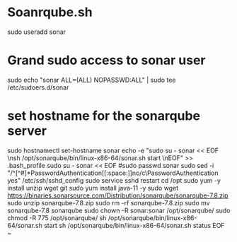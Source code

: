 # Soanrqube.sh
sudo useradd sonar
# Grand sudo access to sonar user
sudo echo "sonar ALL=(ALL) NOPASSWD:ALL" | sudo tee /etc/sudoers.d/sonar
# set hostname for the sonarqube server
sudo hostnamectl set-hostname sonar
echo -e "sudo su - sonar << EOF \nsh /opt/sonarqube/bin/linux-x86-64/sonar.sh start \nEOF" >> .bash_profile
sudo su - sonar << EOF
#sudo passwd sonar
sudo sed -i "/^[^#]*PasswordAuthentication[[:space:]]no/c\PasswordAuthentication yes" /etc/ssh/sshd_config
sudo service sshd restart
cd /opt
sudo yum -y install unzip wget git
sudo yum install  java-11 -y
sudo wget https://binaries.sonarsource.com/Distribution/sonarqube/sonarqube-7.8.zip
sudo unzip sonarqube-7.8.zip
sudo rm -rf sonarqube-7.8.zip
sudo mv sonarqube-7.8 sonarqube
sudo chown -R sonar:sonar /opt/sonarqube/
sudo chmod -R 775 /opt/sonarqube/
sh /opt/sonarqube/bin/linux-x86-64/sonar.sh start 
sh /opt/sonarqube/bin/linux-x86-64/sonar.sh status
EOF
~    

